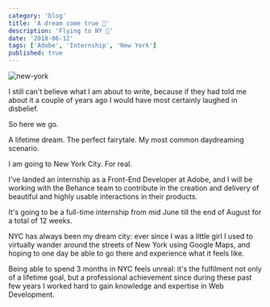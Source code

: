 ```yaml
---
category: 'blog'
title: 'A dream come true 🥰'
description: 'Flying to NY 🗽'
date: '2018-06-12'
tags: ['Adobe', 'Internship', 'New York']
published: true
---
```


![new-york](/static/images/blog-posts/new-york.jpg)

I still can't believe what I am about to write, because if they had told me about it a couple of years ago I would have most certainly laughed in disbelief.

So here we go.

A lifetime dream. The perfect fairytale. My most common daydreaming scenario.

I am going to New York City. For real.

I've landed an internship as a Front-End Developer at Adobe, and I will be working with the Behance team to contribute in the creation and delivery of beautiful and highly usable interactions in their products.

It's going to be a full-time internship from mid June till the end of August for a total of 12 weeks.

NYC has always been my dream city: ever since I was a little girl I used to virtually wander around the streets of New York using Google Maps, and hoping to one day be able to go there and experience what it feels like.

Being able to spend 3 months in NYC feels unreal: it's the fulfilment not only of a lifetime goal, but a professional achievement since during these past few years I worked hard to gain knowledge and expertise in Web Development.
